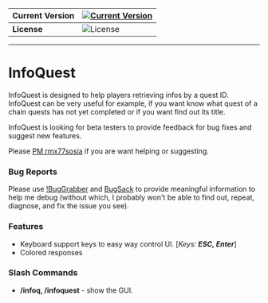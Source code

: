 **Current Version** | [![Current Version](https://img.shields.io/badge/version-1.0-blue.svg?style=plastic)](https://github.com/InfoQuest)
--- | ---
**License** | ![License](https://img.shields.io/badge/license-MIT-brightgreen.svg?style=plastic)
---
# InfoQuest
InfoQuest is designed to help players retrieving infos by a quest ID. InfoQuest can be very useful for example, if you want know what quest of a chain quests has not yet completed or if you want find out its title.

InfoQuest is looking for beta testers to provide feedback for bug fixes and suggest new features.

Please [PM rmx77sosia](http://www.curse.com/private-messages/send?recipient=rmx77sosia) if you are want helping or suggesting.

### Bug Reports
Please use [!BugGrabber](http://mods.curse.com/addons/wow/bug-grabber) and [BugSack](http://mods.curse.com/addons/wow/bugsack) to provide meaningful information to help me debug (without which, I probably won't be able to find out, repeat, diagnose, and fix the issue you see).

### Features
- Keyboard support keys to easy way control UI. [<i>Keys: <b>ESC, Enter</b></i>]
- Colored responses

### Slash Commands
- <b>/infoq, /infoquest</b> - show the GUI.
